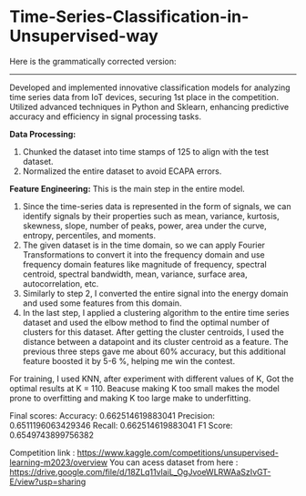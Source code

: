 # Time-Series-Classification-in-Unsupervised-way
Here is the grammatically corrected version:

---

Developed and implemented innovative classification models for analyzing time series data from IoT devices, securing 1st place in the competition. 
Utilized advanced techniques in Python and Sklearn, enhancing predictive accuracy and efficiency in signal processing tasks.

**Data Processing:**
  
  1. Chunked the dataset into time stamps of 125 to align with the test dataset.
  2. Normalized the entire dataset to avoid ECAPA errors.

**Feature Engineering:** This is the main step in the entire model.

  1. Since the time-series data is represented in the form of signals, we can identify signals by their properties such as mean, variance, kurtosis,
     skewness, slope, number of peaks, power, area under the curve, entropy, percentiles, and moments.
  2. The given dataset is in the time domain, so we can apply Fourier Transformations to convert it into the frequency domain and use
     frequency domain features like magnitude of frequency, spectral centroid, spectral bandwidth, mean, variance, surface area, autocorrelation, etc.
  3. Similarly to step 2, I converted the entire signal into the energy domain and used some features from this domain.
  4. In the last step, I applied a clustering algorithm to the entire time series dataset and used the elbow method to find the optimal number of
     clusters for this dataset. After getting the cluster centroids, I used the distance between a datapoint and its cluster centroid as a feature.
     The previous three steps gave me about 60% accuracy, but this additional feature boosted it by 5-6 %, helping me win the contest.

For training, I used KNN, after experiment with different values of K, Got the optimal results at K = 110. Beacuse making K too small makes the model
prone to overfitting and making K too large make to underfitting.

Final scores: 
  Accuracy: 0.662514619883041
  Precision: 0.6511196063429346
  Recall: 0.662514619883041
  F1 Score: 0.6549743899756382


Competition link : https://www.kaggle.com/competitions/unsupervised-learning-m2023/overview
You can acess dataset from here : https://drive.google.com/file/d/18ZLq11vlaiL_OgJvoeWLRWAaSzIvGT-E/view?usp=sharing
